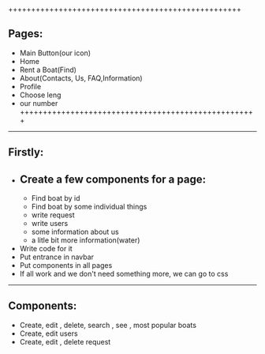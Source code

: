 +++++++++++++++++++++++++++++++++++++++++++++++++++
## Pages: 
* Main Button(our icon)
* Home
* Rent a Boat(Find)
* About(Contacts, Us, FAQ,Information) 
* Profile
* Choose leng
* our number
++++++++++++++++++++++++++++++++++++++++++++++++++++
----------------------------------------------------
## Firstly:
*  ## Create a few components for a page:
    * Find boat by id
    * Find boat by some individual things
    * write request
    * write users
    * some information about us
    * a litle bit more information(water)
* Write code for it
* Put entrance in navbar
* Put components in all pages
* If all work and we don't need something more, we can go to css
----------------------------------------------------
 ## Components:
 * Create, edit , delete, search , see , most popular boats
 * Create, edit users
 * Create, edit , delete request 
 